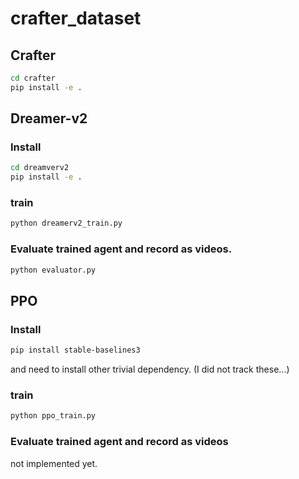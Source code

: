 # crafter_dataset

## Crafter

```sh
cd crafter
pip install -e .
```

## Dreamer-v2
### Install
```sh
cd dreamverv2
pip install -e .
```

### train
```sh
python dreamerv2_train.py
```

### Evaluate trained agent and record as videos.
```sh
python evaluator.py
```


## PPO
### Install
```sh
pip install stable-baselines3
```
and need to install other trivial dependency. (I did not track these...)

### train
```sh
python ppo_train.py
```
### Evaluate trained agent and record as videos
not implemented yet.